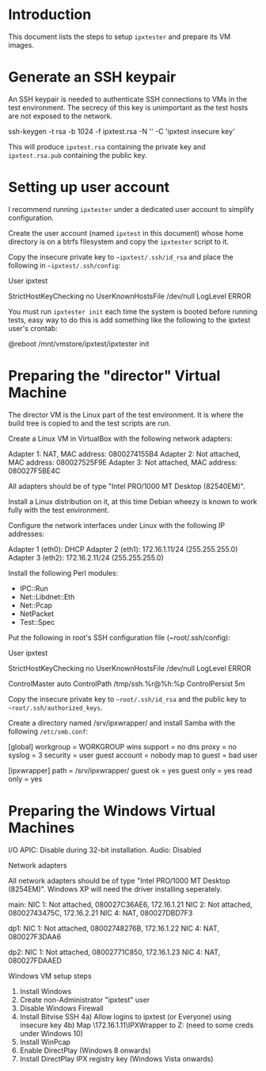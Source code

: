 # Introduction

This document lists the steps to setup `ipxtester` and prepare its VM images.

# Generate an SSH keypair

An SSH keypair is needed to authenticate SSH connections to VMs in the test
environment. The secrecy of this key is unimportant as the test hosts are not
exposed to the network.

  ssh-keygen -t rsa -b 1024 -f ipxtest.rsa -N '' -C 'ipxtest insecure key'

This will produce `ipxtest.rsa` containing the private key and `ipxtest.rsa.pub`
containing the public key.

# Setting up user account

I recommend running `ipxtester` under a dedicated user account to simplify
configuration.

Create the user account (named `ipxtest` in this document) whose home directory
is on a btrfs filesystem and copy the `ipxtester` script to it.

Copy the insecure private key to `~ipxtest/.ssh/id_rsa` and place the following
in `~ipxtest/.ssh/config`:

  User ipxtest
  
  StrictHostKeyChecking no
  UserKnownHostsFile    /dev/null
  LogLevel              ERROR

You must run `ipxtester init` each time the system is booted before running
tests, easy way to do this is add something like the following to the ipxtest
user's crontab:

  @reboot /mnt/vmstore/ipxtest/ipxtester init

# Preparing the "director" Virtual Machine

The director VM is the Linux part of the test environment. It is where the
build tree is copied to and the test scripts are run.

Create a Linux VM in VirtualBox with the following network adapters:

  Adapter 1: NAT,          MAC address: 0800274155B4
  Adapter 2: Not attached, MAC address: 080027525F9E
  Adapter 3: Not attached, MAC address: 080027F5BE4C

All adapters should be of type "Intel PRO/1000 MT Desktop (82540EM)".

Install a Linux distribution on it, at this time Debian wheezy is known to work
fully with the test environment.

Configure the network interfaces under Linux with the following IP addresses:

  Adapter 1 (eth0): DHCP
  Adapter 2 (eth1): 172.16.1.11/24 (255.255.255.0)
  Adapter 3 (eth2): 172.16.2.11/24 (255.255.255.0)

Install the following Perl modules:

 * IPC::Run
 * Net::Libdnet::Eth
 * Net::Pcap
 * NetPacket
 * Test::Spec

Put the following in root's SSH configuration file (~root/.ssh/config):

  User ipxtest
  
  StrictHostKeyChecking no
  UserKnownHostsFile /dev/null
  LogLevel ERROR
  
  ControlMaster  auto
  ControlPath    /tmp/ssh.%r@%h:%p
  ControlPersist 5m

Copy the insecure private key to `~root/.ssh/id_rsa` and the public key to
`~root/.ssh/authorized_keys`.

Create a directory named /srv/ipxwrapper/ and install Samba with the following
`/etc/smb.conf`:

  [global]
    workgroup     = WORKGROUP
    wins support  = no
    dns proxy     = no
    syslog        = 3
    security      = user
    guest account = nobody
    map to guest  = bad user
  
  [ipxwrapper]
    path       = /srv/ipxwrapper/
    guest ok   = yes
    guest only = yes
    read only  = yes

# Preparing the Windows Virtual Machines

I/O APIC: Disable during 32-bit installation.
Audio: Disabled

Network adapters

All network adapters should be of type "Intel PRO/1000 MT Desktop (8254EM)".
Windows XP will need the driver installing seperately.

main:
  NIC 1: Not attached, 080027C36AE6, 172.16.1.21
  NIC 2: Not attached, 08002743475C, 172.16.2.21
  NIC 4: NAT,          080027DBD7F3

dp1:
  NIC 1: Not attached, 08002748276B, 172.16.1.22
  NIC 4: NAT,          080027F3DAA6

dp2:
  NIC 1: Not attached, 08002771C850, 172.16.1.23
  NIC 4: NAT,          080027FDAAED

Windows VM setup steps

1) Install Windows
2) Create non-Administrator "ipxtest" user
3) Disable Windows Firewall
4) Install Bitvise SSH
4a) Allow logins to ipxtest (or Everyone) using insecure key
4b) Map \\172.16.1.11\IPXWrapper to Z: (need to some creds under Windows 10)
5) Install WinPcap
6) Enable DirectPlay (Windows 8 onwards)
7) Install DirectPlay IPX registry key (Windows Vista onwards)
